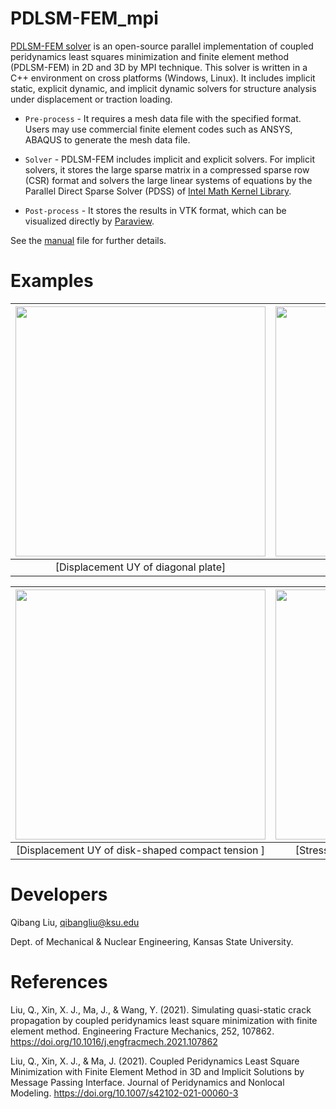 # PDLSM-FEM_mpi
[PDLSM-FEM solver](https://github.com/QibangLiu/PDLSM-FEM_mpi) is an open-source parallel implementation of coupled peridynamics least squares minimization and finite element method (PDLSM-FEM) 
in 2D and 3D by MPI technique. This solver is written in a C++ environment on cross platforms (Windows, Linux). It includes implicit static, explicit
dynamic, and implicit dynamic solvers for structure analysis under displacement or traction loading. 

  - `Pre-process` - It requires a mesh data file with the specified format. Users may use commercial finite element codes such as ANSYS, ABAQUS to generate the mesh data file.  
  - `Solver` - PDLSM-FEM includes implicit and explicit solvers. For implicit solvers, it stores the large sparse matrix in a compressed sparse row (CSR) format and solvers the large linear systems of equations by the Parallel Direct Sparse Solver (PDSS) of [Intel Math Kernel Library](https://software.intel.com/content/www/us/en/develop/tools/oneapi/base-toolkit/download.html?operatingsystem=window&distributions=webdownload&options=offline).

  - `Post-process` - It stores the results in VTK format, which can be visualized directly by [Paraview](https://www.paraview.org/).

See the [manual](https://github.com/QibangLiu/PDLSM-FEM_mpi/blob/master/PDLSM_FEM_solver%20manual.pdf) file for further details.  

# Examples

| <img src="examples\DiagPlate\diagPlateUY.gif" width="400"> | <img src="examples\DiagPlate\diagPlateSY.gif" width="400"> | 
| :---: | :---: | 
| [Displacement UY of diagonal plate]| [Stress SY of diagonal plate]|

| <img src="examples\DCT\DCT_UY.gif" width="400"> | <img src="examples\DCT\DCT_SY.gif" width="400"> | 
| :---: | :---: | 
| [Displacement UY of disk-shaped compact tension ] | [Stress SY of disk-shaped compact tension]|


# Developers

Qibang Liu, qibangliu@ksu.edu

Dept. of Mechanical & Nuclear Engineering, Kansas State University.

# References
  Liu, Q., Xin, X. J., Ma, J., & Wang, Y. (2021). Simulating quasi-static crack propagation by coupled peridynamics least square minimization with finite element method. Engineering Fracture Mechanics, 252, 107862. https://doi.org/10.1016/j.engfracmech.2021.107862

  Liu, Q., Xin, X. J., & Ma, J. (2021). Coupled Peridynamics Least Square Minimization with Finite Element Method in 3D and Implicit Solutions by Message Passing Interface. Journal of Peridynamics and Nonlocal Modeling. https://doi.org/10.1007/s42102-021-00060-3



